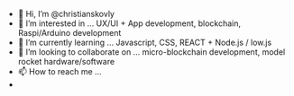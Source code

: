 - 👋 Hi, I’m @christianskovly
- 👀 I’m interested in ... UX/UI + App development, blockchain, Raspi/Arduino development
- 🌱 I’m currently learning ... Javascript, CSS, REACT + Node.js / low.js
- 💞️ I’m looking to collaborate on ... micro-blockchain development, model rocket hardware/software
- 📫 How to reach me ... 
- 
<!---
christianskovly/christianskovly is a ✨ special ✨ repository because its `README.md` (this file) appears on your GitHub profile.
You can click the Preview link to take a look at your changes.
--->
